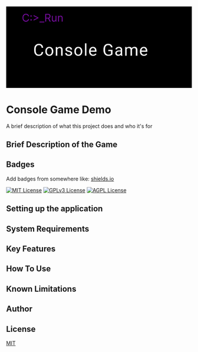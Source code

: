 
![Example Image](Console_Game_banner.png)
# Console Game Demo

A brief description of what this project does and who it's for


## Brief Description of the Game
## Badges

Add badges from somewhere like: [shields.io](https://shields.io/)

[![MIT License](https://img.shields.io/badge/License-MIT-green.svg)](https://choosealicense.com/licenses/mit/)
[![GPLv3 License](https://img.shields.io/badge/License-GPL%20v3-yellow.svg)](https://opensource.org/licenses/)
[![AGPL License](https://img.shields.io/badge/license-AGPL-blue.svg)](http://www.gnu.org/licenses/agpl-3.0)


## Setting up the application
## System Requirements
## Key Features
## How To Use
## Known Limitations
## Author
## License

[MIT](https://choosealicense.com/licenses/mit/)
